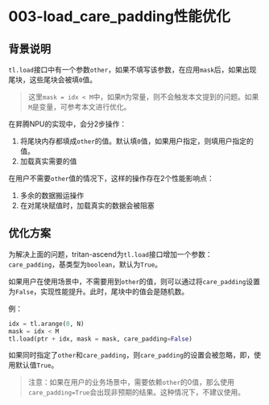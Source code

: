 # 003-load_care_padding性能优化

## 背景说明

`tl.load`接口中有一个参数`other`，如果不填写该参数，在应用`mask`后，如果出现尾块，这些尾块会被填`0`值。

> 这里`mask = idx < M`中，如果`M`为常量，则不会触发本文提到的问题。如果`M`是变量，可参考本文进行优化。

在昇腾NPU的实现中，会分2步操作：

1. 将尾块内存都填成`other`的值。默认填`0`值，如果用户指定，则填用户指定的值。
2. 加载真实需要的值

在用户不需要`other`值的情况下，这样的操作存在2个性能影响点：

1. 多余的数据搬运操作
2. 在对尾块赋值时，加载真实的数据会被阻塞

## 优化方案

为解决上面的问题，tritan-ascend为`tl.load`接口增加一个参数：`care_padding`，基类型为`boolean`，默认为`True`。

如果用户在使用场景中，不需要用到`other`的值，则可以通过将`care_padding`设置为`False`，实现性能提升。此时，尾块中的值会是随机数。

例：
```python
idx = tl.arange(0, N)
mask = idx < M
tl.load(ptr + idx, mask = mask, care_padding=False)
```

如果同时指定了`other`和`care_padding`，则`care_padding`的设置会被忽略，即，使用默认值`True`。

> 注意：如果在用户的业务场景中，需要依赖`other`的0值，那么使用`care_padding=True`会出现非预期的结果。这种情况下，不建议使用。